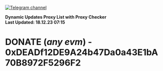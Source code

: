 [![Telegram channel](https://img.shields.io/endpoint?url=https://runkit.io/damiankrawczyk/telegram-badge/branches/master?url=https://t.me/n4z4v0d)](https://t.me/n4z4v0d) 

**Dynamic Updates Proxy List with Proxy Checker**  
**Last Updated: 18.12.23 07:15**

# DONATE (_any evm_) - 0xDEADf12DE9A24b47Da0a43E1bA70B8972F5296F2
